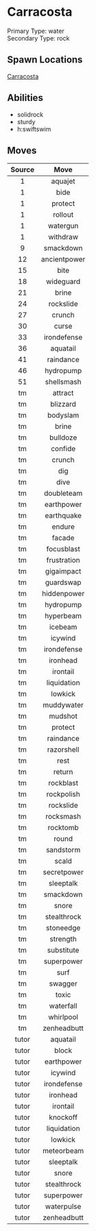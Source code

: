 # Carracosta  
Primary Type: water  
Secondary Type: rock  
  
## Spawn Locations  
[Carracosta](/data/spawn_presets/carracosta.md)  
  
## Abilities  
  * solidrock
  * sturdy
  * h:swiftswim
  
  
## Moves  
  
| Source | Move |  
|:---:|:---:|  
| 1 | aquajet |  
| 1 | bide |  
| 1 | protect |  
| 1 | rollout |  
| 1 | watergun |  
| 1 | withdraw |  
| 9 | smackdown |  
| 12 | ancientpower |  
| 15 | bite |  
| 18 | wideguard |  
| 21 | brine |  
| 24 | rockslide |  
| 27 | crunch |  
| 30 | curse |  
| 33 | irondefense |  
| 36 | aquatail |  
| 41 | raindance |  
| 46 | hydropump |  
| 51 | shellsmash |  
| tm | attract |  
| tm | blizzard |  
| tm | bodyslam |  
| tm | brine |  
| tm | bulldoze |  
| tm | confide |  
| tm | crunch |  
| tm | dig |  
| tm | dive |  
| tm | doubleteam |  
| tm | earthpower |  
| tm | earthquake |  
| tm | endure |  
| tm | facade |  
| tm | focusblast |  
| tm | frustration |  
| tm | gigaimpact |  
| tm | guardswap |  
| tm | hiddenpower |  
| tm | hydropump |  
| tm | hyperbeam |  
| tm | icebeam |  
| tm | icywind |  
| tm | irondefense |  
| tm | ironhead |  
| tm | irontail |  
| tm | liquidation |  
| tm | lowkick |  
| tm | muddywater |  
| tm | mudshot |  
| tm | protect |  
| tm | raindance |  
| tm | razorshell |  
| tm | rest |  
| tm | return |  
| tm | rockblast |  
| tm | rockpolish |  
| tm | rockslide |  
| tm | rocksmash |  
| tm | rocktomb |  
| tm | round |  
| tm | sandstorm |  
| tm | scald |  
| tm | secretpower |  
| tm | sleeptalk |  
| tm | smackdown |  
| tm | snore |  
| tm | stealthrock |  
| tm | stoneedge |  
| tm | strength |  
| tm | substitute |  
| tm | superpower |  
| tm | surf |  
| tm | swagger |  
| tm | toxic |  
| tm | waterfall |  
| tm | whirlpool |  
| tm | zenheadbutt |  
| tutor | aquatail |  
| tutor | block |  
| tutor | earthpower |  
| tutor | icywind |  
| tutor | irondefense |  
| tutor | ironhead |  
| tutor | irontail |  
| tutor | knockoff |  
| tutor | liquidation |  
| tutor | lowkick |  
| tutor | meteorbeam |  
| tutor | sleeptalk |  
| tutor | snore |  
| tutor | stealthrock |  
| tutor | superpower |  
| tutor | waterpulse |  
| tutor | zenheadbutt |  
  
